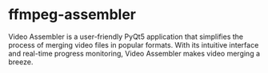 # ffmpeg-assembler
Video Assembler is a user-friendly PyQt5 application that simplifies the process of merging video files in popular formats. With its intuitive interface and real-time progress monitoring, Video Assembler makes video merging a breeze.
